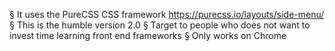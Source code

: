 § It uses the PureCSS CSS framework https://purecss.io/layouts/side-menu/
§ This is the humble version 2.0
§ Target to people who does not want to invest time learning front end frameworks
§ Only works on Chrome